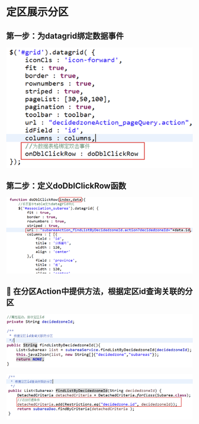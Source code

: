 # 定区展示分区

## 第一步：为datagrid绑定数据事件

![](../../../../.gitbook/assets/image%20%2839%29.png)

## 第二步：定义doDblClickRow函数

![](../../../../.gitbook/assets/image%20%28104%29.png)

##  在分区Action中提供方法，根据定区id查询关联的分区

![&#xF06C;	&#x5728;SubareaServiceImpl&#x4E2D;&#x63D0;&#x4F9B;&#x65B9;&#x6CD5;&#xFF0C;&#x6839;&#x636E;&#x5B9A;&#x533A;id&#x67E5;&#x8BE2;&#x5173;&#x8054;&#x7684;&#x5206;&#x533A;](../../../../.gitbook/assets/image%20%2876%29.png)

![](../../../../.gitbook/assets/image%20%2865%29.png)

